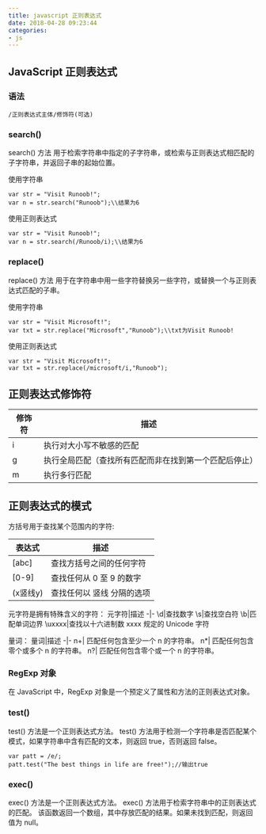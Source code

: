 ```yaml
---
title: javascript 正则表达式
date: 2018-04-28 09:23:44
categories:
- js   
---
```

## JavaScript 正则表达式
### 语法

	/正则表达式主体/修饰符(可选)
### search()
search() 方法 用于检索字符串中指定的子字符串，或检索与正则表达式相匹配的子字符串，并返回子串的起始位置。

使用字符串

	var str = "Visit Runoob!"; 
	var n = str.search("Runoob");\\结果为6
使用正则表达式

	var str = "Visit Runoob!"; 
	var n = str.search(/Runoob/i);\\结果为6
### replace() 
replace() 方法 用于在字符串中用一些字符替换另一些字符，或替换一个与正则表达式匹配的子串。

使用字符串

	var str = "Visit Microsoft!"; 
	var txt = str.replace("Microsoft","Runoob");\\txt为Visit Runoob!
使用正则表达式

	var str = "Visit Microsoft!"; 
	var txt = str.replace(/microsoft/i,"Runoob");

## 正则表达式修饰符

修饰符|描述
-|-
i|执行对大小写不敏感的匹配
g|执行全局匹配（查找所有匹配而非在找到第一个匹配后停止）
m|执行多行匹配
## 正则表达式的模式
方括号用于查找某个范围内的字符:

表达式|描述
-|-
[abc]|查找方括号之间的任何字符
[0-9]|查找任何从 0 至 9 的数字
(x竖线y)|查找任何以 竖线 分隔的选项

元字符是拥有特殊含义的字符：
元字符|描述
-|-
\d|查找数字
\s|查找空白符
\b|匹配单词边界
\uxxxx|查找以十六进制数 xxxx 规定的 Unicode 字符

量词：
量词|描述
-|-
n+|	匹配任何包含至少一个 n 的字符串。
n*|	匹配任何包含零个或多个 n 的字符串。
n?|	匹配任何包含零个或一个 n 的字符串。

### RegExp 对象
在 JavaScript 中，RegExp 对象是一个预定义了属性和方法的正则表达式对象。
### test()
test() 方法是一个正则表达式方法。
test() 方法用于检测一个字符串是否匹配某个模式，如果字符串中含有匹配的文本，则返回 true，否则返回 false。

	var patt = /e/;
	patt.test("The best things in life are free!");//输出true
### exec()
exec() 方法是一个正则表达式方法。
exec() 方法用于检索字符串中的正则表达式的匹配。
该函数返回一个数组，其中存放匹配的结果。如果未找到匹配，则返回值为 null。
